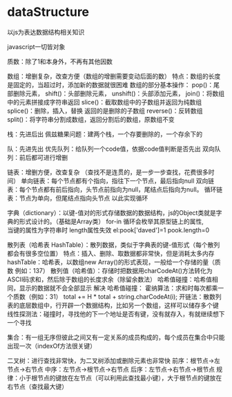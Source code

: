 # dataStructure

以js为表达数据结构相关知识


javascript一切皆对象

质数：除了1和本身外，不再有其他因数


数组：增删复杂，改查方便（数组的增删需要变动后面的数）
    特点：数组的长度是固定的，当超过时，添加新的数据就很困难
    数组的部分基本操作：
        pop()：尾部删除元素，
        shift()：头部删除元素，
        unshift()：头部添加元素，
        join()：将数组中的元素拼接成字符串返回
        slice()：截取数组中的子数组并返回为纯数组
        splice()：删除，插入，替换 返回的是删除的子数组
        reverse()：反转数组
        split()：将字符串分割成数组，返回分割后的数组，原数组不变


栈：先进后出
    佩兹糖果问题：建两个栈，一个存要删除的，一个存余下的


队：先进先出
    优先队列：给队列一个code值，依据code值判断是否先出
    双向队列：前后都可进行增删


链表：增删方便，改查复杂 （查找不是连贯的，是一步一步查找，花费很多时间）
    单向链表：每个节点都有个指向，指往下一个节点，最后指向null
    双向链表：每个节点都有前后指向，头节点前指向为null，尾结点后指向为null。
    循环链表：节点为单向，但尾结点指向头节点 以此实现循环


字典（dictionary）：以键-值对的形式存储数据的数据结构，js的Object类就是字典的形式设计的。（基础是Array类）
    for-in 循环会枚举其原型链上的属性,  
    当键的属性为字符串时  length属性失效
    el:pook['daved']=1   pook.length=0


散列表（哈希表 HashTable）：散列数据，类似于字典表的键-值形式（每个散列都会有很多空位置）
    特点：插入、删除、取数据都非常快，但是消耗太多内存
    hashTable：哈希表，以数组new Array()的形式表现，一般给一个存储的量（质数 例如：137）
    散列值（哈希值）：存储时把数据用charCodeAt()方法转化为ASCII码求和，然后除于数组的长度求余（除留余数法）
    哈希值碰撞：哈希值相同，显示的数据就不会全部显示
    解决 哈希值碰撞：
        霍纳算法：求和时每次都乘一个质数（例如：31）
            total += H * total + string.charCodeAt(i);
        开链法：散数列表的底层数组中，行开辟一个数据结构，比如另一个数组，这样可以储存多个键
        线性探测法：碰撞时，寻找他的下一个地址是否有键，没有就存入，有就继续想下一个寻找


集合：有一组无序但彼此之间又有一定关系的成员构成的，每个成员在集合中只能出现一次（indexOf方法很关键）


二叉树：进行查找非常快，为二叉树添加或删除元素也非常快
    前序：根节点->左节点->右节点
    中序：左节点->根节点->右节点
    后序：左节点->右节点->根节点
    规律：小于根节点的键放在左节点（可以利用此查找最小键），大于根节点的键放在右节点（查找最大键）